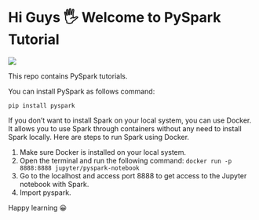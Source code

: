 # Hi Guys 🖐 Welcome to PySpark Tutorial 

![](https://img.freepik.com/free-photo/futuristic-smart-city-with-5g-global-network-technology_53876-98438.jpg?w=1060&t=st=1660740650~exp=1660741250~hmac=d92bfc197d964fbff9633dbaa29d1fe554cac11a56cb1b57fde34cf02ecbaf4a)

This repo contains PySpark tutorials. 

You can install PySpark as follows command:

`pip install pyspark`

If you don’t want to install Spark on your local system, you can use Docker. It allows you to use Spark through containers without any need to install Spark locally. Here are steps to run Spark using Docker.

1. Make sure Docker is installed on your local system.
2. Open the terminal and run the following command:
`docker run -p 8888:8888 jupyter/pyspark-notebook`
3. Go to the localhost and access port 8888 to get access to the Jupyter notebook with Spark.
4. Import pyspark.

Happy learning 😀
